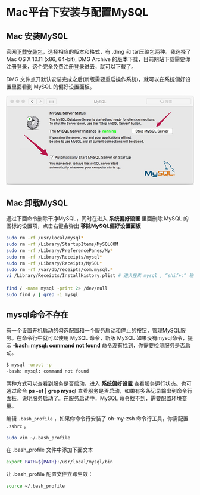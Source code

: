 
Mac平台下安装与配置MySQL
===

## Mac 安装MySQL

官网[下载安装包](http://downloads.mysql.com/archives/community/)，选择相应的版本和格式，有 .dmg 和 tar压缩包两种。我选择了 Mac OS X 10.11 (x86, 64-bit), DMG Archive 的版本下载，目前网站下载需要你注册登录，这个完全免费注册登录进去，就可以下载了。

DMG 文件点开默认安装完成之后(新版需要重启操作系统)，就可以在系统偏好设置里面看到 MySQL 的偏好设置面板。

![MySQL](../../img/2.1_1.jpg)

## Mac 卸载MySQL

通过下面命令删除干净MySQL，同时在进入 **系统偏好设置** 里面删除 MySQL 的图标的设置项，点击右键会弹出 **移除MySQL偏好设置面板**

```bash
sudo rm -rf /usr/local/mysql*
sudo rm -rf /Library/StartupItems/MySQLCOM
sudo rm -rf /Library/PreferencePanes/My*
sudo rm -rf /Library/Receipts/mysql*
sudo rm -rf /Library/Receipts/MySQL*
sudo rm -rf /var/db/receipts/com.mysql.*
vi /Library/Receipts/InstallHistory.plist # 进入搜素 mysql , “shif+:” 输入mysql

find / -name mysql -print 2> /dev/null
sudo find / | grep -i mysql
```

## mysql命令不存在

有一个设置开机启动的勾选配置和一个服务启动和停止的按钮，管理MySQL服务。在命令行中就可以使用 MySQL 命令，新版 MySQL 如果没有mysql命令，提示 **-bash: mysql: command not found** 命令没有找到，你需要检测服务是否启动。

```bash
$ mysql -uroot -p
-bash: mysql: command not found
```

两种方式可以查看到服务是否启动，进入 **系统偏好设置** 查看服务运行状态。也可通过命令 **ps -ef | grep mysql** 查看服务是否启动，如果有多条记录输出到命令行面板，说明服务启动了。在服务启动中，MySQL 命令找不到，需要配置环境变量。

编辑 `.bash_profile` ，如果你命令行安装了 oh-my-zsh 命令行工具，你需配置 `.zshrc` 。

```bash
sudo vim ~/.bash_profile
```

在 .bash_profile 文件中添加下面文本

```bash
export PATH=${PATH}:/usr/local/mysql/bin 
```

让 .bash_profile 配置文件立即生效：

```bash
source ~/.bash_profile
```